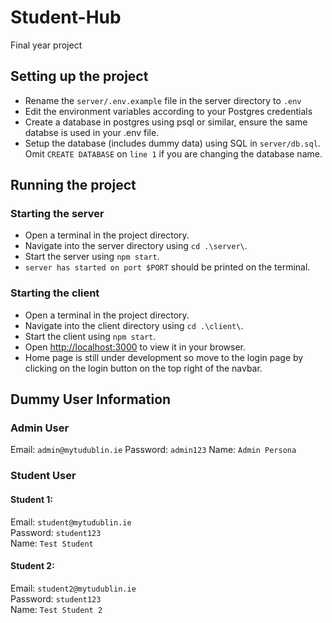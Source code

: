 # Student-Hub

Final year project

## Setting up the project

- Rename the `server/.env.example` file in the server directory to `.env`
- Edit the environment variables according to your Postgres credentials
- Create a database in postgres using psql or similar, ensure the same databse is used in your .env file.
- Setup the database (includes dummy data) using SQL in `server/db.sql`. Omit `CREATE DATABASE` on `line 1` if you are changing the database name.

## Running the project

### Starting the server

- Open a terminal in the project directory.
- Navigate into the server directory using `cd .\server\`.
- Start the server using `npm start`.
- `server has started on port $PORT` should be printed on the terminal.

### Starting the client

- Open a terminal in the project directory.
- Navigate into the client directory using `cd .\client\`.
- Start the client using `npm start`.
- Open [http://localhost:3000](http://localhost:3000) to view it in your browser.
- Home page is still under development so move to the login page by clicking on the login button on the top right of the navbar.

## Dummy User Information

### Admin User

Email: `admin@mytudublin.ie`
Password: `admin123`
Name: `Admin Persona`

### Student User

#### Student 1:

Email: `student@mytudublin.ie`\
Password: `student123`\
Name: `Test Student`

#### Student 2:

Email: `student2@mytudublin.ie`\
Password: `student123`\
Name: `Test Student 2`
